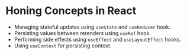 # Honing Concepts in React

- Managing stateful updates using `useState` and `useReducer` hook.
- Persisting values between rerenders using `useRef` hook.
- Performing side effects using `useEffect` and `useLayoutEffect` hooks.
- Using `useContext` for persisting context.
